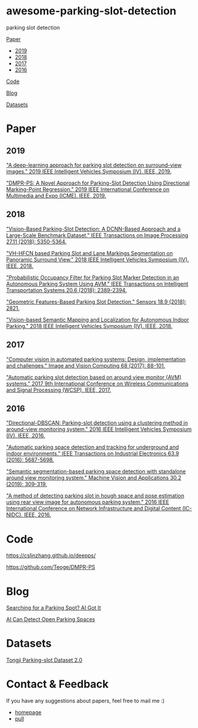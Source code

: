 # awesome-parking-slot-detection
parking slot detection

[Paper](#Paper)

- [2019](#2019)
- [2018](#2018)
- [2017](#2017)
- [2016](#2016)

[Code](#Code)

[Blog](#Blog)

[Datasets](#Datasets)

# Paper

## 2019

["A deep-learning approach for parking slot detection on surround-view images." 2019 IEEE Intelligent Vehicles Symposium (IV). IEEE, 2019.](https://ieeexplore.ieee.org/abstract/document/8813777/)

["DMPR-PS: A Novel Approach for Parking-Slot Detection Using Directional Marking-Point Regression." 2019 IEEE International Conference on Multimedia and Expo (ICME). IEEE, 2019.](https://ieeexplore.ieee.org/abstract/document/8784735)

## 2018

["Vision-Based Parking-Slot Detection: A DCNN-Based Approach and a Large-Scale Benchmark Dataset." IEEE Transactions on Image Processing 27.11 (2018): 5350-5364.](https://www.researchgate.net/profile/Ying_Shen37/publication/319574999_Vision-based_parking-slot_detection_A_benchmark_and_a_learning-based_approach/links/5bdd00ef92851c6b27a2a052/Vision-based-parking-slot-detection-A-benchmark-and-a-learning-based-approach.pdf)

["VH-HFCN based Parking Slot and Lane Markings Segmentation on Panoramic Surround View." 2018 IEEE Intelligent Vehicles Symposium (IV). IEEE, 2018.](https://arxiv.org/pdf/1804.07027.pdf)

["Probabilistic Occupancy Filter for Parking Slot Marker Detection in an Autonomous Parking System Using AVM." IEEE Transactions on Intelligent Transportation Systems 20.6 (2018): 2389-2394.](https://ieeexplore.ieee.org/abstract/document/8424185)

["Geometric Features-Based Parking Slot Detection." Sensors 18.9 (2018): 2821.](https://www.mdpi.com/1424-8220/18/9/2821)

["Vision-based Semantic Mapping and Localization for Autonomous Indoor Parking." 2018 IEEE Intelligent Vehicles Symposium (IV). IEEE, 2018.](https://arxiv.org/pdf/1809.09929.pdf)

## 2017

["Computer vision in automated parking systems: Design, implementation and challenges." Image and Vision Computing 68 (2017): 88-101.](https://www.sciencedirect.com/science/article/pii/S0262885617301105)

["Automatic parking slot detection based on around view monitor (AVM) systems." 2017 9th International Conference on Wireless Communications and Signal Processing (WCSP). IEEE, 2017.](https://ieeexplore.ieee.org/abstract/document/8170903)

## 2016
["Directional-DBSCAN: Parking-slot detection using a clustering method in around-view monitoring system." 2016 IEEE Intelligent Vehicles Symposium (IV). IEEE, 2016.](https://ieeexplore.ieee.org/abstract/document/7535409)

["Automatic parking space detection and tracking for underground and indoor environments." IEEE Transactions on Industrial Electronics 63.9 (2016): 5687-5698.](https://web.yonsei.ac.kr/jksuhr/papers/Automatic%20Parking%20Space%20Detection%20and%20Tracking%20for%20Underground%20and%20Indoor%20Environments.pdf)

["Semantic segmentation-based parking space detection with standalone around view monitoring system." Machine Vision and Applications 30.2 (2019): 309-319.](https://www.researchgate.net/publication/328640756_Semantic_segmentation-based_parking_space_detection_with_standalone_around_view_monitoring_system)

["A method of detecting parking slot in hough space and pose estimation using rear view image for autonomous parking system." 2016 IEEE International Conference on Network Infrastructure and Digital Content (IC-NIDC). IEEE, 2016.](https://ieeexplore.ieee.org/abstract/document/7974615)

# Code

https://cslinzhang.github.io/deepps/

https://github.com/Teoge/DMPR-PS

# Blog

[Searching for a Parking Spot? AI Got It](https://blogs.nvidia.com/blog/2019/09/11/drive-labs-ai-parking/)

[AI Can Detect Open Parking Spaces](https://news.developer.nvidia.com/ai-algorithm-aims-to-help-you-find-a-parking-spot/)

# Datasets

[Tongji Parking-slot Dataset 2.0](https://cslinzhang.github.io/deepps/)

# Contact & Feedback

If you have any suggestions about papers, feel free to mail me :)

- [homepage](https://sites.google.com/site/lymhust/)
- [pull](https://github.com/lymhust/awesome-parking-slot-detection/pulls)
